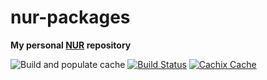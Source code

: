 # nur-packages

**My personal [NUR](https://github.com/nix-community/NUR) repository**

![Build and populate cache](https://github.com/jbarthelmes/nur-packages/workflows/Build%20and%20populate%20cache/badge.svg)
[![Build Status](https://travis-ci.com/jbarthelmes/nur-packages.svg?branch=master)](https://travis-ci.com/jbarthelmes/nur-packages)
[![Cachix Cache](https://img.shields.io/badge/cachix-jbarthelmes-blue.svg)](https://jbarthelmes.cachix.org)
